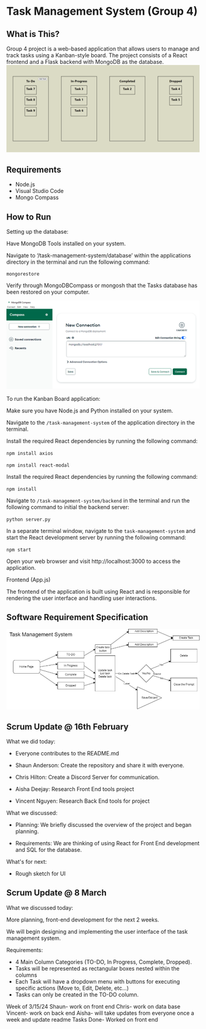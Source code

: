 # Task Management System (Group 4)

## What is This?
Group 4 project is a web-based application that allows users to manage and track tasks using a Kanban-style board. The project consists of a React frontend and a Flask backend with MongoDB as the database.
![SRS](PopulatedColumns.png)


## Requirements
- Node.js
- Visual Studio Code
- Mongo Compass

## How to Run

[Video Demonstration Link]: https://youtu.be/1lJfDy_az8E

Setting up the database:

Have MongoDB Tools installed on your system.

Navigate to ‘/task-management-system/database’ within the applications directory in the terminal and run the following command:

	mongorestore

Verify through MongoDBCompass or mongosh that the Tasks database has been restored on your computer.


![SRS](mongodbcompass.png)

To run the Kanban Board application:

Make sure you have Node.js and Python installed on your system.

Navigate to the `/task-management-system` of the application directory in the terminal.

Install the required React dependencies by running the following command:

`npm install axios`

`npm install react-modal`

Install the required React dependencies by running the following command:

`npm install`

Navigate to `/task-management-system/backend` in the terminal and run the following command to initial the backend server:

`python server.py`

In a separate terminal window, navigate to the `task-management-system` and start the React development server by running the following command:

`npm start`

Open your web browser and visit http://localhost:3000 to access the application.

Frontend (App.js)

The frontend of the application is built using React and is responsible for rendering the user interface and handling user interactions.


## Software Requirement Specification
![SRS](TaskManagementSystemImage.png)

## Scrum Update @ 16th February

What we did today:

* Everyone contributes to the README.md

* Shaun Anderson: Create the repository and share it with everyone.

* Chris Hilton: Create a Discord Server for communication.

* Aisha Deejay: Research Front End tools project

* Vincent Nguyen: Research Back End tools for project

What we discussed:
* Planning: We briefly discussed the overview of the project and began planning.

* Requirements:
 We are thinking of using React for Front End development and SQL for the database.
 

What's for next:

* Rough sketch for UI

## Scrum Update @ 8 March

What we discussed today:

More planning, front-end development for the next 2 weeks.

We will begin designing and implementing the user interface of the task management system.

Requirements:
* 4 Main Column Categories (TO-DO, In Progress, Complete, Dropped).
* Tasks will be represented as rectangular boxes nested within the columns
* Each Task will have a dropdown menu with buttons for executing specific actions (Move to, Edit, Delete, etc...)
* Tasks can only be created in the TO-DO column.


Week of 3/15/24
Shaun- work on front end
Chris- work on data base
Vincent- work on back end
Aisha- will take updates from everyone once a week and update readme
Tasks Done- 
Worked on front end